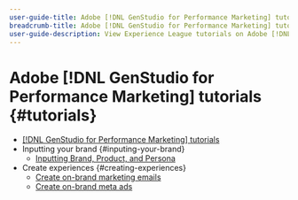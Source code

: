 ```yaml
---
user-guide-title: Adobe [!DNL GenStudio for Performance Marketing] tutorials
breadcrumb-title: Adobe [!DNL GenStudio for Performance Marketing] tutorials
user-guide-description: View Experience League tutorials on Adobe [!DNL GenStudio for Performance Marketing], an end-to-end solution to accelerate and simplify your content supply chain with generative AI and intelligent automation.
---
```


# Adobe [!DNL GenStudio for Performance Marketing] tutorials {#tutorials}

+ [[!DNL GenStudio for Performance Marketing] tutorials](overview.md)
+ Inputting your brand {#inputing-your-brand}
  + [Inputting Brand, Product, and Persona](./inputting-your-brand/inputting-brand-product-persona.md)
+ Create experiences {#creating-experiences}
  + [Create on-brand marketing emails](./creating-experiences/creating-on-brand-emails.md)
  + [Create on-brand meta ads](./creating-experiences/creating-on-meta-ads.md)
